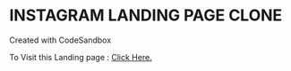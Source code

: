 # INSTAGRAM LANDING PAGE CLONE
Created with CodeSandbox

To Visit this Landing page : <a href = "https://git-ritesh.github.io/instagramlandingpageclone/"> Click Here. </a>
